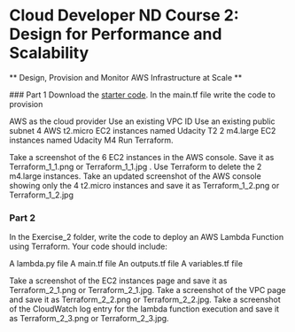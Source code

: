 # Cloud Developer ND Course 2: Design for Performance and Scalability
** Design, Provision and Monitor AWS Infrastructure at Scale **


### Part 1
Download the [starter code](https://github.com/udacity/cand-c2-project).
In the main.tf file write the code to provision

AWS as the cloud provider
Use an existing VPC ID
Use an existing public subnet
4 AWS t2.micro EC2 instances named Udacity T2
2 m4.large EC2 instances named Udacity M4
Run Terraform.

Take a screenshot of the 6 EC2 instances in the AWS console. Save it as Terraform_1_1.png or Terraform_1_1.jpg .
Use Terraform to delete the 2 m4.large instances.
Take an updated screenshot of the AWS console showing only the 4 t2.micro instances and save it as Terraform_1_2.png or Terraform_1_2.jpg

### Part 2
In the Exercise_2 folder, write the code to deploy an AWS Lambda Function using Terraform. Your code should include:

A lambda.py file
A main.tf file
An outputs.tf file
A variables.tf file

Take a screenshot of the EC2 instances page and save it as Terraform_2_1.png or Terraform_2_1.jpg.
Take a screenshot of the VPC page and save it as Terraform_2_2.png or Terraform_2_2.jpg.
Take a screenshot of the CloudWatch log entry for the lambda function execution and save it as Terraform_2_3.png or Terraform_2_3.jpg.